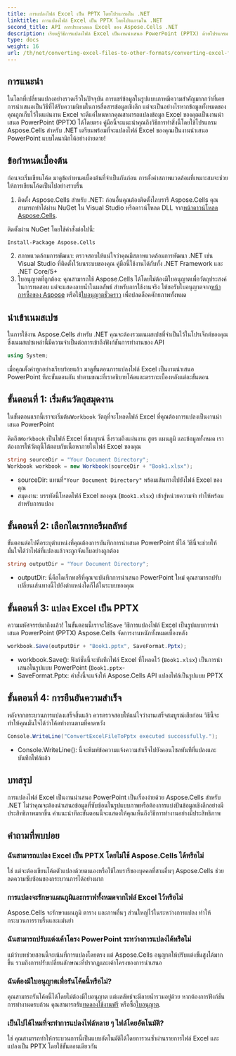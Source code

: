 ```yaml
---
title: การแปลงไฟล์ Excel เป็น PPTX โดยโปรแกรมใน .NET
linktitle: การแปลงไฟล์ Excel เป็น PPTX โดยโปรแกรมใน .NET
second_title: API การประมวลผล Excel ของ Aspose.Cells .NET
description: เรียนรู้วิธีการแปลงไฟล์ Excel เป็นงานนำเสนอ PowerPoint (PPTX) ด้วยโปรแกรม Aspose.Cells สำหรับ .NET ด้วยคู่มือทีละขั้นตอนนี้
type: docs
weight: 16
url: /th/net/converting-excel-files-to-other-formats/converting-excel-file-to-pptx/
---
```

## การแนะนำ

ในโลกที่เปลี่ยนแปลงอย่างรวดเร็วในปัจจุบัน การแชร์ข้อมูลในรูปแบบภาพมีความสำคัญมากกว่าที่เคย การนำเสนอเป็นวิธีที่ได้รับความนิยมในการสื่อสารข้อมูลเชิงลึก แต่จะเป็นอย่างไรหากข้อมูลทั้งหมดของคุณถูกเก็บไว้ในแผ่นงาน Excel จะดีแค่ไหนหากคุณสามารถแปลงข้อมูล Excel ของคุณเป็นงานนำเสนอ PowerPoint (PPTX) ได้โดยตรง คู่มือนี้จะแนะนำคุณถึงวิธีการทำสิ่งนี้โดยใช้โปรแกรม Aspose.Cells สำหรับ .NET เตรียมพร้อมที่จะแปลงไฟล์ Excel ของคุณเป็นงานนำเสนอ PowerPoint แบบไดนามิกได้อย่างง่ายดาย!

## ข้อกำหนดเบื้องต้น

ก่อนจะเริ่มเขียนโค้ด มาดูข้อกำหนดเบื้องต้นที่จำเป็นกันก่อน การตั้งค่าสภาพแวดล้อมที่เหมาะสมจะช่วยให้การเขียนโค้ดเป็นไปอย่างราบรื่น

1. ติดตั้ง Aspose.Cells สำหรับ .NET: ก่อนอื่นคุณต้องติดตั้งไลบรารี Aspose.Cells คุณสามารถทำได้ผ่าน NuGet ใน Visual Studio หรือดาวน์โหลด DLL จาก[หน้าดาวน์โหลด Aspose.Cells](https://releases.aspose.com/cells/net/).

ติดตั้งผ่าน NuGet โดยใช้คำสั่งต่อไปนี้:
```bash
Install-Package Aspose.Cells
```
2. สภาพแวดล้อมการพัฒนา: ตรวจสอบให้แน่ใจว่าคุณมีสภาพแวดล้อมการพัฒนา .NET เช่น Visual Studio ที่ติดตั้งไว้บนระบบของคุณ คู่มือนี้ใช้งานได้กับทั้ง .NET Framework และ .NET Core/5+
3.  ใบอนุญาตที่ถูกต้อง: คุณสามารถใช้ Aspose.Cells ได้โดยไม่ต้องมีใบอนุญาตเพื่อวัตถุประสงค์ในการทดสอบ แต่จะแสดงลายน้ำในผลลัพธ์ สำหรับการใช้งานจริง ให้ขอรับใบอนุญาตจาก[หน้าการซื้อของ Aspose](https://purchase.aspose.com/buy) หรือใช้[ใบอนุญาตชั่วคราว](https://purchase.aspose.com/temporary-license/) เพื่อปลดล็อคศักยภาพทั้งหมด

## นำเข้าเนมสเปซ

ในการใช้งาน Aspose.Cells สำหรับ .NET คุณจะต้องรวมเนมสเปซที่จำเป็นไว้ในโปรเจ็กต์ของคุณ ซึ่งเนมสเปซเหล่านี้มีความจำเป็นต่อการเข้าถึงฟังก์ชันการทำงานของ API

```csharp
using System;
```

เมื่อคุณตั้งค่าทุกอย่างเรียบร้อยแล้ว มาดูขั้นตอนการแปลงไฟล์ Excel เป็นงานนำเสนอ PowerPoint ทีละขั้นตอนกัน ทำตามขณะที่เราอธิบายโค้ดและตรรกะเบื้องหลังแต่ละขั้นตอน

## ขั้นตอนที่ 1: เริ่มต้นวัตถุสมุดงาน

 ในขั้นตอนแรกนี้เราจะเริ่มต้น`Workbook` วัตถุที่จะโหลดไฟล์ Excel ที่คุณต้องการแปลงเป็นงานนำเสนอ PowerPoint

 คิดถึง`Workbook` เป็นไฟล์ Excel ที่สมบูรณ์ ซึ่งรวมถึงแผ่นงาน สูตร แผนภูมิ และข้อมูลทั้งหมด เราต้องการให้วัตถุนี้โต้ตอบกับเนื้อหาภายในไฟล์ Excel ของคุณ

```csharp
string sourceDir = "Your Document Directory";
Workbook workbook = new Workbook(sourceDir + "Book1.xlsx");
```

-  sourceDir: แทนที่`"Your Document Directory"` พร้อมเส้นทางไปยังไฟล์ Excel ของคุณ
- สมุดงาน: บรรทัดนี้โหลดไฟล์ Excel ของคุณ (`Book1.xlsx`) เข้าสู่หน่วยความจำ ทำให้พร้อมสำหรับการแปลง

## ขั้นตอนที่ 2: เลือกไดเรกทอรีผลลัพธ์

ขั้นตอนต่อไปคือระบุตำแหน่งที่คุณต้องการบันทึกการนำเสนอ PowerPoint ที่ได้ วิธีนี้จะช่วยให้มั่นใจได้ว่าไฟล์ที่แปลงแล้วจะถูกจัดเก็บอย่างถูกต้อง

```csharp
string outputDir = "Your Document Directory";
```

- outputDir: นี่คือไดเร็กทอรีที่คุณจะบันทึกการนำเสนอ PowerPoint ใหม่ คุณสามารถปรับเปลี่ยนเส้นทางนี้ไปยังตำแหน่งใดก็ได้ในระบบของคุณ

## ขั้นตอนที่ 3: แปลง Excel เป็น PPTX

 ความมหัศจรรย์มาถึงแล้ว! ในขั้นตอนนี้เราจะใช้`Save` วิธีการแปลงไฟล์ Excel เป็นรูปแบบการนำเสนอ PowerPoint (PPTX) Aspose.Cells จัดการงานหนักทั้งหมดเบื้องหลัง

```csharp
workbook.Save(outputDir + "Book1.pptx", SaveFormat.Pptx);
```

- workbook.Save(): ฟังก์ชั่นนี้จะบันทึกไฟล์ Excel ที่โหลดไว้ (`Book1.xlsx`) เป็นการนำเสนอในรูปแบบ PowerPoint (`Book1.pptx`-
- SaveFormat.Pptx: คำสั่งนี้จะแจ้งให้ Aspose.Cells API แปลงไฟล์เป็นรูปแบบ PPTX

## ขั้นตอนที่ 4: การยืนยันความสำเร็จ

หลังจากกระบวนการแปลงเสร็จสิ้นแล้ว ควรตรวจสอบให้แน่ใจว่างานเสร็จสมบูรณ์เสียก่อน วิธีนี้จะทำให้คุณมั่นใจได้ว่าโค้ดทำงานตามที่คาดหวัง

```csharp
Console.WriteLine("ConvertExcelFileToPptx executed successfully.");
```

- Console.WriteLine(): นี้จะพิมพ์ข้อความแจ้งความสำเร็จไปยังคอนโซลทันทีที่แปลงและบันทึกไฟล์แล้ว

## บทสรุป

การแปลงไฟล์ Excel เป็นงานนำเสนอ PowerPoint เป็นเรื่องง่ายด้วย Aspose.Cells สำหรับ .NET ไม่ว่าคุณจะต้องนำเสนอข้อมูลที่ซับซ้อนในรูปแบบภาพหรือต้องการแบ่งปันข้อมูลเชิงลึกอย่างมีประสิทธิภาพมากขึ้น คำแนะนำทีละขั้นตอนนี้จะแสดงให้คุณเห็นถึงวิธีการทำงานอย่างมีประสิทธิภาพ

## คำถามที่พบบ่อย

### ฉันสามารถแปลง Excel เป็น PPTX โดยไม่ใช้ Aspose.Cells ได้หรือไม่
ใช่ แต่จะต้องเขียนโค้ดตัวแปลงด้วยตนเองหรือใช้ไลบรารีของบุคคลที่สามอื่นๆ Aspose.Cells ช่วยลดความซับซ้อนของกระบวนการได้อย่างมาก

### การแปลงจะรักษาแผนภูมิและกราฟทั้งหมดจากไฟล์ Excel ไว้หรือไม่
Aspose.Cells จะรักษาแผนภูมิ ตาราง และภาพอื่นๆ ส่วนใหญ่ไว้ในระหว่างการแปลง ทำให้กระบวนการราบรื่นและแม่นยำ

### ฉันสามารถปรับแต่งเค้าโครง PowerPoint ระหว่างการแปลงได้หรือไม่
แม้ว่าบทช่วยสอนนี้จะเน้นที่การแปลงโดยตรง แต่ Aspose.Cells อนุญาตให้ปรับแต่งขั้นสูงได้มากขึ้น รวมถึงการปรับเปลี่ยนลักษณะที่ปรากฏและเค้าโครงของการนำเสนอ

### ฉันต้องมีใบอนุญาตเพื่อรันโค้ดนี้หรือไม่?
คุณสามารถรันโค้ดนี้ได้โดยไม่ต้องมีใบอนุญาต แต่ผลลัพธ์จะมีลายน้ำรวมอยู่ด้วย หากต้องการฟังก์ชันการทำงานครบถ้วน คุณสามารถรับ[ทดลองใช้งานฟรี](https://releases.aspose.com/) หรือซื้อ[ใบอนุญาต](https://purchase.aspose.com/buy).

### เป็นไปได้ไหมที่จะทำการแปลงไฟล์หลาย ๆ ไฟล์โดยอัตโนมัติ?
ใช่ คุณสามารถทำให้กระบวนการนี้เป็นแบบอัตโนมัติได้โดยการวนซ้ำผ่านรายการไฟล์ Excel และแปลงเป็น PPTX โดยใช้ขั้นตอนเดียวกัน